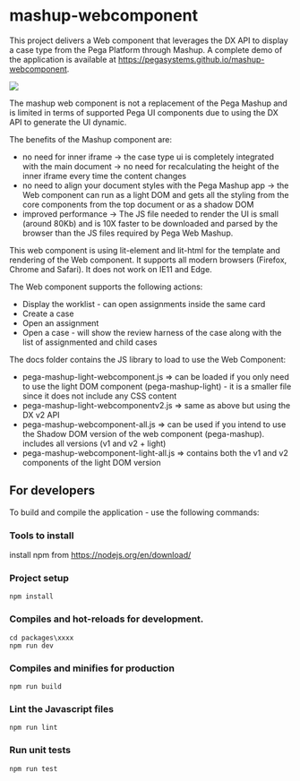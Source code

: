 # mashup-webcomponent

This project delivers a Web component that leverages the DX API to display a case type from the Pega Platform through Mashup. A complete demo of the application is available at https://pegasystems.github.io/mashup-webcomponent.

![](https://github.com/pegasystems/mashup-webcomponent/workflows/Main%20workflow/badge.svg)
  
The mashup web component is not a replacement of the Pega Mashup and is limited in terms of supported Pega UI components due to using the DX API to generate the UI dynamic.

The benefits of the Mashup component are:

- no need for inner iframe
  -> the case type ui is completely integrated with the main document
  -> no need for recalculating the height of the inner iframe every time the content changes
- no need to align your document styles with the Pega Mashup app
  -> the Web component can run as a light DOM and gets all the styling from the core components from the top document or as a shadow DOM
- improved performance
  -> The JS file needed to render the UI is small (around 80Kb) and is 10X faster to be downloaded and parsed by the browser than the JS files required by Pega Web Mashup.

This web component is using lit-element and lit-html for the template and rendering of the Web component. It supports all modern browsers (Firefox, Chrome and Safari). It does not work on IE11 and Edge.

The Web component supports the following actions:
- Display the worklist - can open assignments inside the same card
- Create a case
- Open an assignment
- Open a case - will show the review harness of the case along with the list of assignmented and child cases

The docs folder contains the JS library to load to use the Web Component:

- pega-mashup-light-webcomponent.js => can be loaded if you only need to use the light DOM component (pega-mashup-light) - it is a smaller file since it does not include any CSS content
- pega-mashup-light-webcomponentv2.js => same as above but using the DX v2 API 
- pega-mashup-webcomponent-all.js => can be used if you intend to use the Shadow DOM version of the web component (pega-mashup). includes all versions (v1 and v2 + light) 
- pega-mashup-webcomponent-light-all.js => contains both the v1 and v2 components of the light DOM version

## For developers

To build and compile the application - use the following commands:

### Tools to install

install npm from https://nodejs.org/en/download/

### Project setup

```
npm install
```

### Compiles and hot-reloads for development.

```
cd packages\xxxx
npm run dev
```

### Compiles and minifies for production

```
npm run build
```

### Lint the Javascript files

```
npm run lint
```

### Run unit tests

```
npm run test
```
